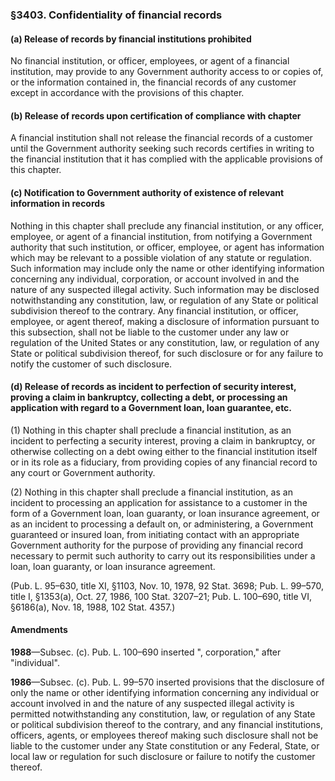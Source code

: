 ### §3403. Confidentiality of financial records ###

#### (a) Release of records by financial institutions prohibited ####

No financial institution, or officer, employees, or agent of a financial institution, may provide to any Government authority access to or copies of, or the information contained in, the financial records of any customer except in accordance with the provisions of this chapter.

#### (b) Release of records upon certification of compliance with chapter ####

A financial institution shall not release the financial records of a customer until the Government authority seeking such records certifies in writing to the financial institution that it has complied with the applicable provisions of this chapter.

#### (c) Notification to Government authority of existence of relevant information in records ####

Nothing in this chapter shall preclude any financial institution, or any officer, employee, or agent of a financial institution, from notifying a Government authority that such institution, or officer, employee, or agent has information which may be relevant to a possible violation of any statute or regulation. Such information may include only the name or other identifying information concerning any individual, corporation, or account involved in and the nature of any suspected illegal activity. Such information may be disclosed notwithstanding any constitution, law, or regulation of any State or political subdivision thereof to the contrary. Any financial institution, or officer, employee, or agent thereof, making a disclosure of information pursuant to this subsection, shall not be liable to the customer under any law or regulation of the United States or any constitution, law, or regulation of any State or political subdivision thereof, for such disclosure or for any failure to notify the customer of such disclosure.

#### (d) Release of records as incident to perfection of security interest, proving a claim in bankruptcy, collecting a debt, or processing an application with regard to a Government loan, loan guarantee, etc. ####

(1) Nothing in this chapter shall preclude a financial institution, as an incident to perfecting a security interest, proving a claim in bankruptcy, or otherwise collecting on a debt owing either to the financial institution itself or in its role as a fiduciary, from providing copies of any financial record to any court or Government authority.

(2) Nothing in this chapter shall preclude a financial institution, as an incident to processing an application for assistance to a customer in the form of a Government loan, loan guaranty, or loan insurance agreement, or as an incident to processing a default on, or administering, a Government guaranteed or insured loan, from initiating contact with an appropriate Government authority for the purpose of providing any financial record necessary to permit such authority to carry out its responsibilities under a loan, loan guaranty, or loan insurance agreement.

(Pub. L. 95–630, title XI, §1103, Nov. 10, 1978, 92 Stat. 3698; Pub. L. 99–570, title I, §1353(a), Oct. 27, 1986, 100 Stat. 3207–21; Pub. L. 100–690, title VI, §6186(a), Nov. 18, 1988, 102 Stat. 4357.)

#### Amendments ####

**1988**—Subsec. (c). Pub. L. 100–690 inserted ", corporation," after "individual".

**1986**—Subsec. (c). Pub. L. 99–570 inserted provisions that the disclosure of only the name or other identifying information concerning any individual or account involved in and the nature of any suspected illegal activity is permitted notwithstanding any constitution, law, or regulation of any State or political subdivision thereof to the contrary, and any financial institutions, officers, agents, or employees thereof making such disclosure shall not be liable to the customer under any State constitution or any Federal, State, or local law or regulation for such disclosure or failure to notify the customer thereof.